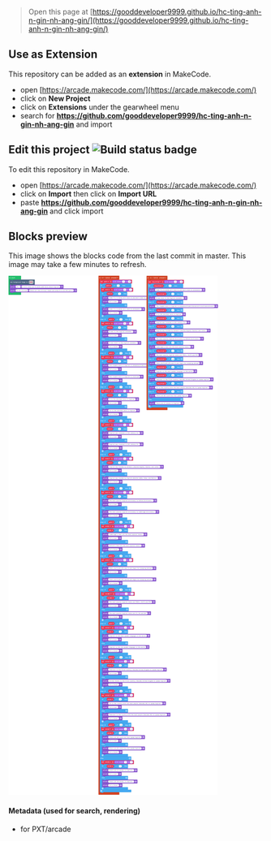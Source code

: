  


> Open this page at [https://gooddeveloper9999.github.io/hc-ting-anh-n-gin-nh-ang-gin/](https://gooddeveloper9999.github.io/hc-ting-anh-n-gin-nh-ang-gin/)

## Use as Extension

This repository can be added as an **extension** in MakeCode.

* open [https://arcade.makecode.com/](https://arcade.makecode.com/)
* click on **New Project**
* click on **Extensions** under the gearwheel menu
* search for **https://github.com/gooddeveloper9999/hc-ting-anh-n-gin-nh-ang-gin** and import

## Edit this project ![Build status badge](https://github.com/gooddeveloper9999/hc-ting-anh-n-gin-nh-ang-gin/workflows/MakeCode/badge.svg)

To edit this repository in MakeCode.

* open [https://arcade.makecode.com/](https://arcade.makecode.com/)
* click on **Import** then click on **Import URL**
* paste **https://github.com/gooddeveloper9999/hc-ting-anh-n-gin-nh-ang-gin** and click import

## Blocks preview

This image shows the blocks code from the last commit in master.
This image may take a few minutes to refresh.

![A rendered view of the blocks](https://github.com/gooddeveloper9999/hc-ting-anh-n-gin-nh-ang-gin/raw/master/.github/makecode/blocks.png)

#### Metadata (used for search, rendering)

* for PXT/arcade
<script src="https://makecode.com/gh-pages-embed.js"></script><script>makeCodeRender("{{ site.makecode.home_url }}", "{{ site.github.owner_name }}/{{ site.github.repository_name }}");</script>
